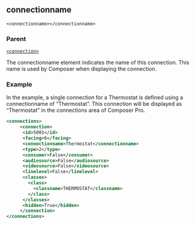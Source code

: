 ## connectionname

`<connectionname></connectionname>`


### Parent

[`<connection>`][1]


The connectionname element indicates the name of this connection. This name is used by Composer when displaying the connection.  


### Example

In the example, a single connection for a Thermostat is defined using a connectionname of “Thermostat”. This connection will be displayed as “Thermostat” in the connections area of Composer Pro.  

```xml
<connections>
     <connection>      
	  <id>5001</id>
      <facing>6</facing>
      <connectionname>Thermostat</connectionname>
      <type>2</type>
      <consumer>False</consumer>
      <audiosource>False</audiosource>
      <videosource>False</videosource>
      <linelevel>False</linelevel>
      <classes>
        <class>
          <classname>THERMOSTAT</classname>
        </class>
      </classes>
      <hidden>True</hidden>
     </connection>
</connections>
```





[1]:	https://verbose-telegram-5004f902.pages.github.io/#connections-xml-connection